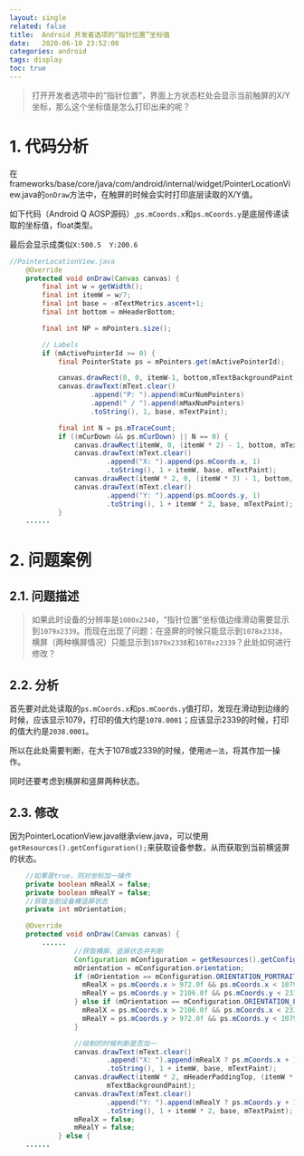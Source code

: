 ```yaml
---
layout: single
related: false
title:  Android 开发者选项的“指针位置”坐标值
date:   2020-06-10 23:52:00
categories: android
tags: display
toc: true
---
```


> 打开开发者选项中的“指针位置”，界面上方状态栏处会显示当前触屏的X/Y坐标，那么这个坐标值是怎么打印出来的呢？

<!--more-->

# 1. 代码分析

在frameworks/base/core/java/com/android/internal/widget/PointerLocationView.java的`onDraw`方法中，在触屏的时候会实时打印底层读取的X/Y值。

如下代码（Android Q AOSP源码）,`ps.mCoords.x`和`ps.mCoords.y`是底层传递读取的坐标值，float类型。

最后会显示成类似`X:500.5  Y:200.6`

```java
//PointerLocationView.java
    @Override
    protected void onDraw(Canvas canvas) {
        final int w = getWidth();
        final int itemW = w/7;
        final int base = -mTextMetrics.ascent+1;
        final int bottom = mHeaderBottom;

        final int NP = mPointers.size();

        // Labels
        if (mActivePointerId >= 0) {
            final PointerState ps = mPointers.get(mActivePointerId);

            canvas.drawRect(0, 0, itemW-1, bottom,mTextBackgroundPaint);
            canvas.drawText(mText.clear()
                    .append("P: ").append(mCurNumPointers)
                    .append(" / ").append(mMaxNumPointers)
                    .toString(), 1, base, mTextPaint);

            final int N = ps.mTraceCount;
            if ((mCurDown && ps.mCurDown) || N == 0) {
                canvas.drawRect(itemW, 0, (itemW * 2) - 1, bottom, mTextBackgroundPaint);
                canvas.drawText(mText.clear()
                        .append("X: ").append(ps.mCoords.x, 1)
                        .toString(), 1 + itemW, base, mTextPaint);
                canvas.drawRect(itemW * 2, 0, (itemW * 3) - 1, bottom, mTextBackgroundPaint);
                canvas.drawText(mText.clear()
                        .append("Y: ").append(ps.mCoords.y, 1)
                        .toString(), 1 + itemW * 2, base, mTextPaint);
            }
    ......
```

# 2. 问题案例

## 2.1. 问题描述

> 如果此时设备的分辨率是`1080x2340`，“指针位置”坐标值边缘滑动需要显示到`1079x2339`。而现在出现了问题：在竖屏的时候只能显示到`1078x2338`，横屏（两种横屏情况）只能显示到`1079x2338`和`1078xz2339`？此处如何进行修改？

## 2.2. 分析

首先要对此处读取的`ps.mCoords.x`和`ps.mCoords.y`值打印，发现在滑动到边缘的时候，应该显示1079，打印的值大约是`1078.0001`；应该显示2339的时候，打印的值大约是`2038.0001`。

所以在此处需要判断，在大于1078或2339的时候，使用`进一法`，将其作加一操作。

同时还要考虑到横屏和竖屏两种状态。

## 2.3. 修改

因为PointerLocationView.java继承view.java，可以使用`getResources().getConfiguration();`来获取设备参数，从而获取到当前横竖屏的状态。

```java
    //如果是true，则对坐标加一操作
    private boolean mRealX = false;
    private boolean mRealY = false;
    //获取当前设备横竖屏状态
    private int mOrientation;

    @Override
    protected void onDraw(Canvas canvas) {
        ......
                //获取横屏、竖屏状态并判断
                Configuration mConfiguration = getResources().getConfiguration();
                mOrientation = mConfiguration.orientation;
                if (mOrientation == mConfiguration.ORIENTATION_PORTRAIT) {
                  mRealX = ps.mCoords.x > 972.0f && ps.mCoords.x < 1079.0f;
                  mRealY = ps.mCoords.y > 2106.0f && ps.mCoords.y < 2339.0f;
                } else if (mOrientation == mConfiguration.ORIENTATION_LANDSCAPE) {
                  mRealX = ps.mCoords.x > 2106.0f && ps.mCoords.x < 2339.0f;
                  mRealY = ps.mCoords.y > 972.0f && ps.mCoords.y < 1079.0f;
                }

                //绘制的时候判断是否加一
                canvas.drawText(mText.clear()
                        .append("X: ").append(mRealX ? ps.mCoords.x + 1.0f : ps.mCoords.x, 1)
                        .toString(), 1 + itemW, base, mTextPaint);
                canvas.drawRect(itemW * 2, mHeaderPaddingTop, (itemW * 3) - 1, bottom,
                        mTextBackgroundPaint);
                canvas.drawText(mText.clear()
                        .append("Y: ").append(mRealY ? ps.mCoords.y + 1.0f : ps.mCoords.y, 1)
                        .toString(), 1 + itemW * 2, base, mTextPaint);
                mRealX = false;
                mRealY = false;
            } else {
    ......
```
